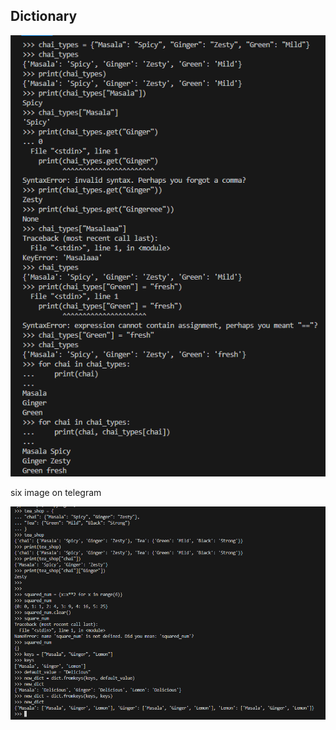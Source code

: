 ## Dictionary

![alt text](./image/image-37.png)


six image on telegram


![alt text](./image/image-44.png)
